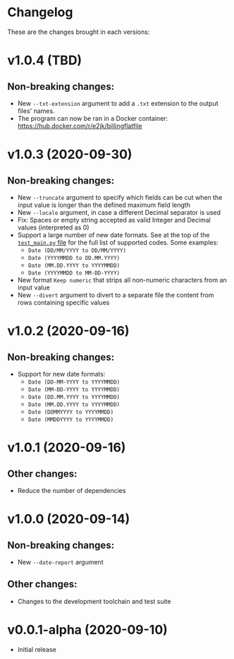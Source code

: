 # Changelog
These are the changes brought in each versions:

v1.0.4 (TBD)
===================
Non-breaking changes:
---------------------
* New `--txt-extension` argument to add a `.txt` extension to the output files' names.
* The program can now be ran in a Docker container: https://hub.docker.com/r/e2jk/billingflatfile

v1.0.3 (2020-09-30)
===================
Non-breaking changes:
---------------------
* New `--truncate` argument to specify which fields can be cut when the input value is longer than the defined maximum field length
* New `--locale` argument, in case a different Decimal separator is used
* Fix: Spaces or empty string accepted as valid Integer and Decimal values (interpreted as 0)
* Support a large number of new date formats. See at the top of the [`test_main.py` file](https://github.com/e2jk/delimited2fixedwidth/blob/master/tests/test_main.py#L37) for the full list of supported codes. Some examples:
  * `Date (DD/MM/YYYY to DD/MM/YYYY)`
  * `Date (YYYYMMDD to DD.MM.YYYY)`
  * `Date (MM.DD.YYYY to YYYYMMDD)`
  * `Date (YYYYMMDD to MM-DD-YYYY)`
* New format `Keep numeric` that strips all non-numeric characters from an input value
* New `--divert` argument to divert to a separate file the content from rows containing specific values

v1.0.2 (2020-09-16)
===================
Non-breaking changes:
---------------------
* Support for new date formats:
  * `Date (DD-MM-YYYY to YYYYMMDD)`
  * `Date (MM-DD-YYYY to YYYYMMDD)`
  * `Date (DD.MM.YYYY to YYYYMMDD)`
  * `Date (MM.DD.YYYY to YYYYMMDD)`
  * `Date (DDMMYYYY to YYYYMMDD)`
  * `Date (MMDDYYYY to YYYYMMDD)`

v1.0.1 (2020-09-16)
===================
Other changes:
--------------
* Reduce the number of dependencies

v1.0.0 (2020-09-14)
===================
Non-breaking changes:
---------------------
* New `--date-report` argument

Other changes:
--------------
* Changes to the development toolchain and test suite

v0.0.1-alpha (2020-09-10)
=========================
* Initial release
